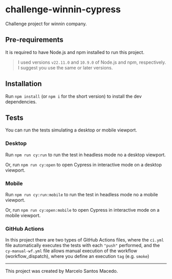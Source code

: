 # challenge-winnin-cypress

Challenge project for winnin company.

## Pre-requirements

It is required to have Node.js and npm installed to run this project.

> I used versions `v22.11.0` and `10.9.0` of Node.js and npm, respectively. I suggest you use the same or later versions.

## Installation

Run `npm install` (or `npm i` for the short version) to install the dev dependencies.

## Tests

You can run the tests simulating a desktop or mobile viewport.

### Desktop

Run `npm run cy:run` to run the test in headless mode no a desktop viewport.

Or, run `npm run cy:open` to open Cypress in interactive mode on a desktop viewport.

### Mobile

Run `npm run cy:run:mobile` to run the test in headless mode no a mobile viewport.

Or, run `npm run cy:open:mobile` to open Cypress in interactive mode on a mobile viewport.

### GitHub Actions

In this project there are two types of GitHub Actions files, where the `ci.yml` file automatically executes the tests with each `"push"` performed, and the `cy-manual-wf.yml` file allows manual execution of the workflow (workflow_dispatch), where you define an execution `tag` (e.g. `smoke`)
___

This project was created by Marcelo Santos Macedo.